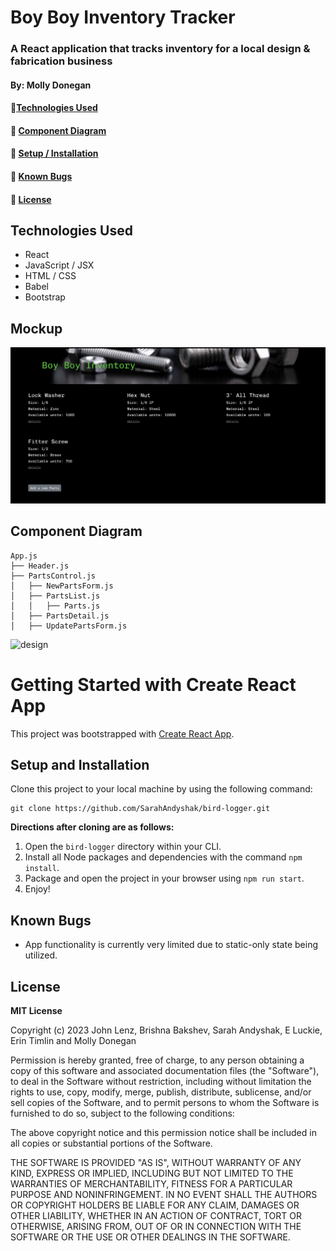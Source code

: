 # Boy Boy Inventory Tracker

### A React application that tracks inventory for a local design & fabrication business

#### By: Molly Donegan

#### 🔩[Technologies Used](#technologies-used)
#### 🔩 [Component Diagram](#component-diagram)
#### 🔩 [Setup / Installation](#setup-and-installation)
#### 🔩 [Known Bugs](#known-bugs)
#### 🔩 [License](#license)

## Technologies Used
* React
* JavaScript / JSX
* HTML / CSS
* Babel
* Bootstrap

## Mockup

![mockup](/mockup.png)

## Component Diagram
```
App.js
├── Header.js
├── PartsControl.js
│   ├── NewPartsForm.js
│   ├── PartsList.js   
│   │   ├── Parts.js
│   ├── PartsDetail.js   
│   ├── UpdatePartsForm.js            
```
![design](/bird-logger%20design.png)

# Getting Started with Create React App

This project was bootstrapped with [Create React App](https://github.com/facebook/create-react-app).

## Setup and Installation

Clone this project to your local machine by using the following command:
```
git clone https://github.com/SarahAndyshak/bird-logger.git
```

**Directions after cloning are as follows:**
1. Open the `bird-logger` directory within your CLI.
2. Install all Node packages and dependencies with the command `npm install`.
3. Package and open the project in your browser using `npm run start`.
4. Enjoy!

## Known Bugs

* App functionality is currently very limited due to static-only state being utilized.

## License

**MIT License**

Copyright (c) 2023 John Lenz, Brishna Bakshev, Sarah Andyshak, E Luckie, Erin Timlin and Molly Donegan

Permission is hereby granted, free of charge, to any person obtaining a copy
of this software and associated documentation files (the "Software"), to deal
in the Software without restriction, including without limitation the rights
to use, copy, modify, merge, publish, distribute, sublicense, and/or sell
copies of the Software, and to permit persons to whom the Software is
furnished to do so, subject to the following conditions:

The above copyright notice and this permission notice shall be included in all
copies or substantial portions of the Software.

THE SOFTWARE IS PROVIDED "AS IS", WITHOUT WARRANTY OF ANY KIND, EXPRESS OR
IMPLIED, INCLUDING BUT NOT LIMITED TO THE WARRANTIES OF MERCHANTABILITY,
FITNESS FOR A PARTICULAR PURPOSE AND NONINFRINGEMENT. IN NO EVENT SHALL THE
AUTHORS OR COPYRIGHT HOLDERS BE LIABLE FOR ANY CLAIM, DAMAGES OR OTHER
LIABILITY, WHETHER IN AN ACTION OF CONTRACT, TORT OR OTHERWISE, ARISING FROM,
OUT OF OR IN CONNECTION WITH THE SOFTWARE OR THE USE OR OTHER DEALINGS IN THE
SOFTWARE.